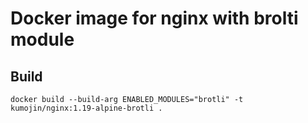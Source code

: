 # Docker image for nginx with brolti module

## Build
```
docker build --build-arg ENABLED_MODULES="brotli" -t kumojin/nginx:1.19-alpine-brotli .
```

